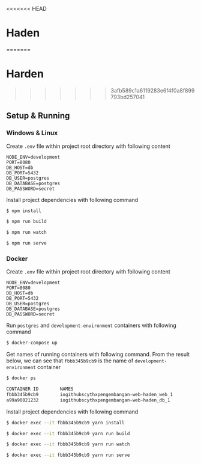 <<<<<<< HEAD
# Haden
=======
# Harden
>>>>>>> 3afb589c1a6119283e6f4f0a8f899793bd257041

## Setup & Running

### Windows & Linux

Create `.env` file within project root directory with following content

``` text
NODE_ENV=development
PORT=8080
DB_HOST=db
DB_PORT=5432
DB_USER=postgres
DB_DATABASE=postgres
DB_PASSWORD=secret
```

Install project dependencies with following command

``` sh
$ npm install
```

``` sh
$ npm run build
```

``` sh
$ npm run watch
```

``` sh
$ npm run serve
```

### Docker

Create `.env` file within project root directory with following content

``` text
NODE_ENV=development
PORT=8080
DB_HOST=db
DB_PORT=5432
DB_USER=postgres
DB_DATABASE=postgres
DB_PASSWORD=secret
```

Run `postgres` and `development-environment` containers with following command

``` sh
$ docker-compose up
```

Get names of running containers with following command. From the result below, we can see that `fbbb345b9cb9` is the name of `development-environment` container

``` sh
$ docker ps

CONTAINER ID        NAMES                                       
fbbb345b9cb9        iogithubscythxpengembangan-web-haden_web_1
a99a90021232        iogithubscythxpengembangan-web-haden_db_1
```

Install project dependencies with following command

``` sh
$ docker exec --it fbbb345b9cb9 yarn install
```

``` sh
$ docker exec --it fbbb345b9cb9 yarn run build
```

``` sh
$ docker exec --it fbbb345b9cb9 yarn run watch
```

``` sh
$ docker exec --it fbbb345b9cb9 yarn run serve
```
